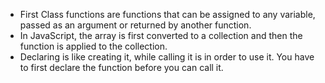 - First Class functions are functions that can be assigned to any variable, passed as an argument or returned by another function.
- In JavaScript, the array is first converted to a collection and then the function is applied to the collection.
- Declaring is like creating it, while calling it is in order to use it. You have to first declare the function before you can call it.
